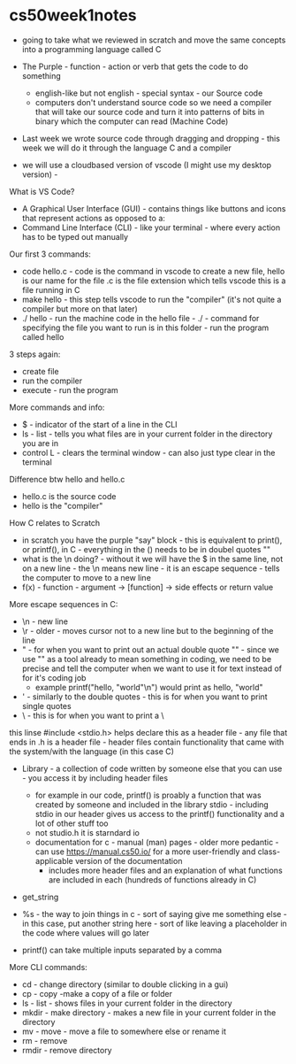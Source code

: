 # cs50week1notes

- going to take what we reviewed in scratch and move the same concepts into a programming language called C 
- The Purple - function - action or verb that gets the code to do something 
    - english-like but not english - special syntax - our Source code 
    - computers don't understand source code so we need a compiler that will take our source code and turn it into patterns of bits in binary which the computer can read (Machine Code)
- Last week we wrote source code through dragging and dropping - this week we will do it through the language C and a compiler 

- we will use a cloudbased version of vscode (I might use my desktop version) - 

What is VS Code? 
- A Graphical User Interface (GUI) - contains things like buttons and icons that represent actions as opposed to a: 
- Command Line Interface (CLI) - like your terminal - where every action has to be typed out manually 

Our first 3 commands: 
- code hello.c - code is the command in vscode to create a new file, hello is our name for the file .c is the file extension which tells vscode this is a file running in C 
- make hello - this step tells vscode to run the "compiler" (it's not quite a compiler but more on that later) 
- ./ hello - run the machine code in the hello file - ./ - command for specifying the file you want to run is in this folder - run the program called hello 

3 steps again: 
- create file 
- run the compiler 
- execute - run the program 

More commands and info: 
- $ - indicator of the start of a line in the CLI 
- ls - list - tells you what files are in your current folder in the directory you are in 
- control L - clears the terminal window - can also just type clear in the terminal 

Difference btw hello and hello.c 
- hello.c is the source code 
- hello is the "compiler"

How C relates to Scratch 
- in scratch you have the purple "say" block - this is equivalent to print(), or printf(), in C - everything in the () needs to be in doubel quotes "" 
- what is the \n doing? - without it we will have the $ in the same line, not on a new line - the \n  means new line - it is an escape sequence - tells the computer to move to a new line 
- f(x) - function - argument -> [function] -> side effects or return value 

More escape sequences in C: 
- \n - new line 
- \r - older - moves cursor not to a new line but to the beginning of the line 
- \" - for when you want to print out an actual double quote "" - since we use "" as a tool already to mean something in coding, we need to be precise and tell the computer when we want to use it for text instead of for it's coding job 
    - example printf("hello, \"world\"\n") would print as hello, "world" 
- \' - similarly to the double quotes - this is for when you want to print single quotes 
- \\ - this is for when you want to print a \

this linse #include <stdio.h> helps declare this as a header file - any file that ends in .h is a header file - header files contain functionality that came with the system/with the language (in this case C)

- Library - a collection of code written by someone else that you can use - you access it by including header files 
    - for example in our code, printf() is proably a function that was created by someone and included in the library stdio - including stdio in our header gives us access to the printf() functionality and a lot of other stuff too 
    - not studio.h it is starndard io 
    - documentation for c - manual (man) pages - older more pedantic - can use https://manual.cs50.io/ for a more user-friendly and class-applicable version of the documentation 
        - includes more header files and an explanation of what functions are included in each (hundreds of functions already in C)

- get_string 

- %s - the way to join things in c - sort of saying give me something else - in this case, put another string here - sort of like leaving a placeholder in the code where values will go later
- printf() can take multiple inputs separated by a comma 

More CLI commands: 
- cd - change directory (similar to double clicking in a gui)
- cp - copy -make a copy of a file or folder 
- ls - list - shows files in your current folder in the directory 
- mkdir - make directory - makes a new file in your current folder in the directory 
- mv - move - move a file to somewhere else or rename it 
- rm - remove 
- rmdir - remove directory 
